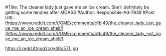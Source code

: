 #Title: The cleaner lady just gave me an ice cream. She’ll definitely be getting some tendies after MOASS
#Author: Responsible-Ad-7839
#Post URL: [https://www.reddit.com/r/GME/comments/o1bi49/the_cleaner_lady_just_gave_me_an_ice_cream_shell/](https://www.reddit.com/r/GME/comments/o1bi49/the_cleaner_lady_just_gave_me_an_ice_cream_shell/)


https://i.redd.it/quq2cgy46o571.jpg